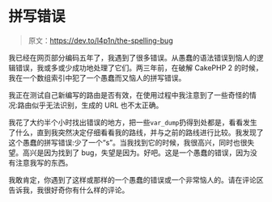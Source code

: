 # 拼写错误

> 原文：<https://dev.to/l4p1n/the-spelling-bug>

我已经在网页部分编码五年了，我遇到了很多错误。从愚蠢的语法错误到恼人的逻辑错误，我或多或少成功地处理了它们。两三年前，在破解 CakePHP 2 的时候，我在一个数组索引中犯了一个愚蠢而又恼人的拼写错误。

我正在测试自己新编写的路由是否有效，在使用过程中我注意到了一些奇怪的情况:路由似乎无法识别，生成的 URL 也不太正确。

我花了大约半个小时找出错误的地方，把一些`var_dump`扔得到处都是，看看发生了什么，直到我突然决定仔细看看我的路线，并与之前的路线进行比较。我发现了这个愚蠢的拼写错误:少了一个“s”。当我找到它的时候，我很高兴，同时也很失望。高兴是因为找到了 bug，失望是因为。好吧。这是一个愚蠢的错误，因为没有注意我写的东西。

我敢肯定，你遇到了这样或那样的一个愚蠢的错误或一个非常恼人的。请在评论区告诉我，我很好奇你有什么样的评论。